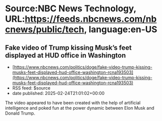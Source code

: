 # Source:NBC News Technology, URL:https://feeds.nbcnews.com/nbcnews/public/tech, language:en-US

## Fake video of Trump kissing Musk’s feet displayed at HUD office in Washington
 - [https://www.nbcnews.com/politics/doge/fake-video-trump-kissing-musks-feet-displayed-hud-office-washington-rcna193503](https://www.nbcnews.com/politics/doge/fake-video-trump-kissing-musks-feet-displayed-hud-office-washington-rcna193503)
 - RSS feed: $source
 - date published: 2025-02-24T21:01:02+00:00

The video appeared to have been created with the help of artificial intelligence and poked fun at the power dynamic between Elon Musk and Donald Trump.


